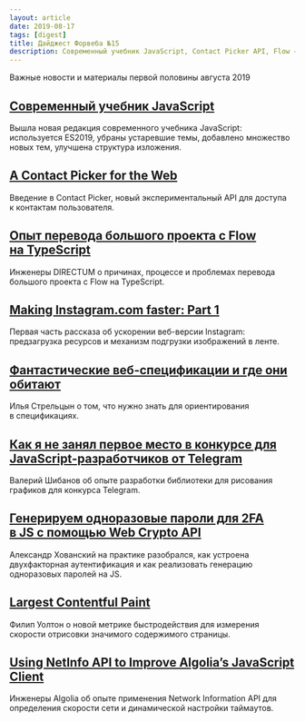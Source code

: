 ```yaml
---
layout: article
date: 2019-08-17
tags: [digest]
title: Дайджест Форвеба №15
description: Современный учебник JavaScript, Contact Picker API, Flow → TypeScript, ускорение веб-версии Instagram, спецификации, конкурс Telegram, двухфакторная аутентификация, Largest Contentful Paint, Network Information API
---
```

<p class="paragraph--lead">Важные новости и материалы первой половины августа 2019</p>

## [Современный учебник JavaScript](https://learn.javascript.ru/)

<p>Вышла новая редакция современного учебника JavaScript: используется ES2019, убраны устаревшие темы, добавлено множество новых тем, улучшена структура изложения.</p>

## [A&nbsp;Contact Picker for the Web](https://developers.google.com/web/updates/2019/08/contact-picker)

<p>Введение в&nbsp;Contact Picker, новый экспериментальный API для доступа к&nbsp;контактам пользователя.</p>

## [Опыт перевода большого проекта с&nbsp;Flow на&nbsp;TypeScript](https://habr.com/ru/company/directum/blog/462055/)

<p>Инженеры DIRECTUM о&nbsp;причинах, процессе и&nbsp;проблемах перевода большого проекта с&nbsp;Flow на&nbsp;TypeScript.</p>

## [Making Instagram.com faster: Part&nbsp;1](https://instagram-engineering.com/making-instagram-com-faster-part-1-62cc0c327538)

<p>Первая часть рассказа об&nbsp;ускорении веб-версии Instagram: предзагрузка ресурсов и&nbsp;механизм подгрузки изображений в&nbsp;ленте.</p>

## [Фантастические веб-спецификации и&nbsp;где они обитают](https://css-live.ru/css/fantasticheskie-veb-specifikacii-i-gde-oni-obitayut.html)

<p>Илья Стрельцын о&nbsp;том, что нужно знать для ориентирования в&nbsp;спецификациях.</p>

## [Как я&nbsp;не&nbsp;занял первое место в&nbsp;конкурсе для JavaScript-разработчиков от&nbsp;Telegram](https://habr.com/ru/company/lanit/blog/460625/)

<p>Валерий Шибанов об&nbsp;опыте разработки библиотеки для рисования графиков для конкурса Telegram.</p>

## [Генерируем одноразовые пароли для 2FA в&nbsp;JS&nbsp;с&nbsp;помощью Web Crypto API](https://habr.com/ru/post/462945/)

<p>Александр Хованский на&nbsp;практике разобрался, как устроена двухфакторная аутентификация и&nbsp;как реализовать генерацию одноразовых паролей на&nbsp;JS.</p>

## [Largest Contentful Paint](https://web.dev/largest-contentful-paint/)

<p>Филип Уолтон о&nbsp;новой метрике быстродействия для измерения скорости отрисовки значимого содержимого страницы.</p>

## [Using NetInfo API to&nbsp;Improve Algolia&rsquo;s JavaScript Client](https://blog.algolia.com/netinfo-api-algolia-javascript-client/)

<p>Инженеры Algolia об&nbsp;опыте применения Network Information API для определения скорости сети и&nbsp;динамической настройки таймаутов.</p>
